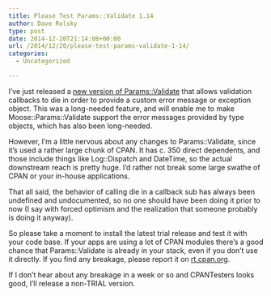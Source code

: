 ```yaml
---
title: Please Test Params::Validate 1.14
author: Dave Rolsky
type: post
date: 2014-12-20T21:14:08+00:00
url: /2014/12/20/please-test-params-validate-1-14/
categories:
  - Uncategorized

---
```

I&#8217;ve just released a [new version of Params::Validate][1] that allows validation callbacks to die in order to provide a custom error message or exception object. This was a long-needed feature, and will enable me to make Moose::Params::Validate support the error messages provided by type objects, which has also been long-needed.

However, I&#8217;m a little nervous about any changes to Params::Validate, since it&#8217;s used a rather large chunk of CPAN. It has c. 350 direct dependents, and those include things like Log::Dispatch and DateTime, so the actual downstream reach is pretty huge. I&#8217;d rather not break some large swathe of CPAN or your in-house applications.

That all said, the behavior of calling die in a callback sub has always been undefined and undocumented, so no one should have been doing it prior to now (I say with forced optimism and the realization that someone probably is doing it anyway).

So please take a moment to install the latest trial release and test it with your code base. If your apps are using a lot of CPAN modules there&#8217;s a good chance that Params::Validate is already in your stack, even if you don&#8217;t use it directly. If you find any breakage, please report it on [rt.cpan.org][2].

If I don&#8217;t hear about any breakage in a week or so and CPANTesters looks good, I&#8217;ll release a non-TRIAL version.

 [1]: https://metacpan.org/release/DROLSKY/Params-Validate-1.14-TRIAL
 [2]: https://rt.cpan.org/Dist/Display.html?Name=Params-Validate